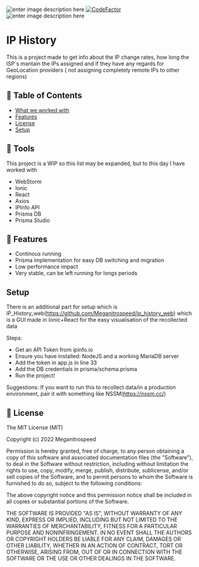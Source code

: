 ![enter image description here](https://img.shields.io/badge/Author-Meganitrospeed-red) [![CodeFactor](https://www.codefactor.io/repository/github/meganitrospeed/printers/badge)](https://www.codefactor.io/repository/github/meganitrospeed/printers) ![enter image description here](https://img.shields.io/maintenance/yes/2020)
# IP History
This is a project made to get info about the IP change rates, how long the ISP´s mantain the IPs assigned and if they have any regards for GeoLocation providers ( not assigning completely remote IPs to other regions)


## 🚩 Table of Contents

- [What we worked with](#-tools)
- [Features](#-features)
- [License](#-license)
- [Setup](#-setup)

## 🔧 Tools
This project is a WIP so this list may be expanded, but to this day I have worked with

 - WebStorm
 - Ionic
 - React
 - Axios
 - IPInfo API
 - Prisma DB
 - Prisma Studio

## 🎨 Features
  - Continous running
  - Prisma implementation for easy DB switching and migration
  - Low performance impact
  - Very stable, can be left running for longs periods
  
## Setup

There is an additional part for setup which is IP_History_web(https://github.com/Meganitrospeed/ip_history_web) which is a GUI made in Ionic+React for the easy visualisation of the recollected data

Steps:
 - Get an API Token from ipinfo.io
 - Ensure you have installed: NodeJS and a working MariaDB server
 - Add the token in app.js in line 33
 - Add the DB credentials in prisma/schema.prisma
 - Run the project!
 
 Suggestions: If you want to run this to recollect data/in a production environment, pair it with something like NSSM(https://nssm.cc/)

## 📜 License

The MIT License (MIT)

Copyright (c) 2022 Meganitrospeed

Permission is hereby granted, free of charge, to any person obtaining a copy of this software and associated documentation files (the "Software"), to deal in the Software without restriction, including without limitation the rights to use, copy, modify, merge, publish, distribute, sublicense, and/or sell copies of the Software, and to permit persons to whom the Software is furnished to do so, subject to the following conditions:

The above copyright notice and this permission notice shall be included in all copies or substantial portions of the Software.

THE SOFTWARE IS PROVIDED "AS IS", WITHOUT WARRANTY OF ANY KIND, EXPRESS OR IMPLIED, INCLUDING BUT NOT LIMITED TO THE WARRANTIES OF MERCHANTABILITY, FITNESS FOR A PARTICULAR PURPOSE AND NONINFRINGEMENT. IN NO EVENT SHALL THE AUTHORS OR COPYRIGHT HOLDERS BE LIABLE FOR ANY CLAIM, DAMAGES OR OTHER LIABILITY, WHETHER IN AN ACTION OF CONTRACT, TORT OR OTHERWISE, ARISING FROM, OUT OF OR IN CONNECTION WITH THE SOFTWARE OR THE USE OR OTHER DEALINGS IN THE SOFTWARE.
